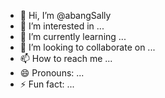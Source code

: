 - 👋 Hi, I’m @abangSally
- 👀 I’m interested in ...
- 🌱 I’m currently learning ...
- 💞️ I’m looking to collaborate on ...
- 📫 How to reach me ...
- 😄 Pronouns: ...
- ⚡ Fun fact: ...

<!---
abangSally/abangSally is a ✨ special ✨ repository because its `README.md` (this file) appears on your GitHub profile.
You can click the Preview link to take a look at your changes.
--->
